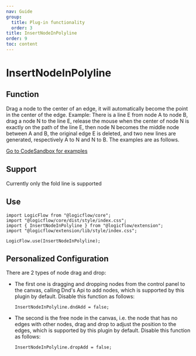 ```yaml
---
nav: Guide
group:
  title: Plug-in functionality
  order: 3
title: InsertNodeInPolyline
order: 9
toc: content
---
```


# InsertNodeInPolyline

## Function

Drag a node to the center of an edge, it will automatically become the point in the center of the
edge.
Example: There is a line E from node A to node B, drag a node N to the line E, release the mouse
when the center of node N is exactly on the path of the line E, then node N becomes the middle node
between A and B, the original edge E is deleted, and two new lines are generated, respectively A to
N and N to B. The examples are as follows.

<!-- TODO -->
<a href="https://examples.logic-flow.cn/demo/dist/examples/#/extension/InserNodeInPolyline?from=doc" target="_blank"> Go to CodeSandbox for examples </a>

## Support

Currently only the fold line is supported

## Use

```tsx | pure
import LogicFlow from "@logicflow/core";
import "@logicflow/core/dist/style/index.css";
import { InsertNodeInPolyline } from "@logicflow/extension";
import "@logicflow/extension/lib/style/index.css";

LogicFlow.use(InsertNodeInPolyline);
```

## Personalized Configuration

There are 2 types of node drag and drop:

- The first one is dragging and dropping nodes from the control panel to the canvas, calling Dnd's
  Api to add nodes, which is supported by this plugin by default. Disable this function as follows:
  ```tsx | pure
  InsertNodeInPolyline.dndAdd = false;
  ```
- The second is the free node in the canvas, i.e. the node that has no edges with other nodes, drag
  and drop to adjust the position to the edges, which is supported by this plugin by default.
  Disable this function as follows:
  ```tsx | pure
  InsertNodeInPolyline.dropAdd = false;
  ```
